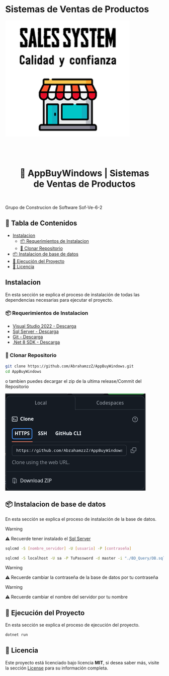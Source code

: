 # Sistemas de Ventas de Productos

<img
 align="center"
 src=".github/assets/image.png"
 alt="Page Preview"
/>

<br>

<!-- BADGES -->
<div>
  <a href="#">
    <img alt="" align="left" src="https://img.shields.io/github/stars/AbrahamzzZ/AppBuyWindows?color=1D1F22&labelColor=FF9CAC&style=for-the-badge"/>
  </a>
  <a href="#">
    <img alt="" align="right" src="https://badges.pufler.dev/visits/AbrahamzzZ/AppBuyWindows?style=for-the-badge&color=7ddac5&logoColor=white&labelColor=7ddac5"/>
  </a>
</div>

<h1 align="center" style="font-weight:mediun; padding:30px;">🌲 AppBuyWindows | Sistemas de Ventas de Productos</h1>

Grupo de Construcion de Software Sof-Ve-6-2

## 📝 Tabla de Contenidos

- [Instalacion](#-instalacion)
  - [📦 Requerimientos de Instalacion](#-requerimientos-de-instalacion)
  - [📝 Clonar Repositorio](#-clonar-repositorio)
- [📦 Instalacion de base de datos](#-instalacion-de-base-de-datos)
- [🚀 Ejecución del Proyecto](#-ejecuccion-del-proyecto)
- [📝 Licencia](#-licencia)

## Instalacion

En esta sección se explica el proceso de instalación de todas las dependencias necesarias para ejecutar el proyecto.

### 📦 Requerimientos de Instalacion

- [Visual Studio 2022 - Descarga](https://visualstudio.microsoft.com/es/downloads/)
- [Sql Server - Descarga](https://www.microsoft.com/es-es/sql-server/sql-server-downloads)
- [Git - Descarga](https://git-scm.com/downloads)
- [.Net 8 SDK - Descarga](https://dotnet.microsoft.com/download/dotnet/8.0)

### 📝 Clonar Repositorio

```sh
git clone https://github.com/AbrahamzzZ/AppBuyWindows.git
cd AppBuyWindows
```

o tambien puedes decargar el zip de la ultima release/Commit del Repositorio

<img
 align="center"
 src=".github/assets/download-zip.png"
 alt="Page download zip"
/>

## 📦 Instalacion de base de datos

En esta sección se explica el proceso de instalación de la base de datos.

> [!WARNING]  
> ⚠ Recuerde tener instalado el [Sql Server](https://www.microsoft.com/es-es/sql-server/sql-server-downloads)

```sh
sqlcmd -S [nombre_servidor] -U [usuario] -P [contraseña]
```

```sh
sqlcmd -S localhost -U sa -P TuPassword -d master -i "./BD_Query/DB.sql"
```

> [!WARNING]  
> ⚠ Recuerde cambiar la contraseña de la base de datos por tu contraseña

> [!WARNING]  
> ⚠ Recuerde cambiar el nombre del servidor por tu nombre

## 🚀 Ejecución del Proyecto

En esta sección se explica el proceso de ejecución del proyecto.

```sh
dotnet run
```

## 📝 Licencia

Este proyecto está licenciado bajo licencia **MIT**, si desea saber más, visite la sección [License](./LICENSE) para su información completa.

